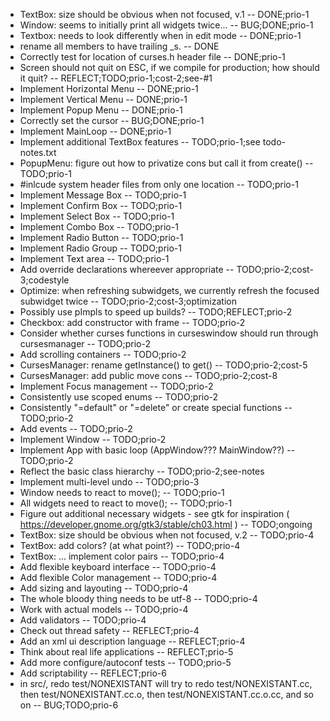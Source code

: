 * TextBox: size should be obvious when not focused, v.1 -- DONE;prio-1
* Window: seems to initially print all widgets twice... -- BUG;DONE;prio-1
* Textbox: needs to look differently when in edit mode -- DONE;prio-1
* rename all members to have trailing \_s. -- DONE
* Correctly test for location of curses.h header file -- DONE;prio-1
* Screen should not quit on ESC, if we compile for production; how should it quit? -- REFLECT;TODO;prio-1;cost-2;see-#1
* Implement Horizontal Menu -- DONE;prio-1
* Implement Vertical Menu -- DONE;prio-1
* Implement Popup Menu -- DONE;prio-1
* Correctly set the cursor -- BUG;DONE;prio-1
* Implement MainLoop -- DONE;prio-1
* Implement additional TextBox features -- TODO;prio-1;see todo-notes.txt
* PopupMenu: figure out how to privatize cons but call it from create() -- TODO;prio-1
* #inlcude system header files from only one location -- TODO;prio-1
* Implement Message Box -- TODO;prio-1
* Implement Confirm Box -- TODO;prio-1
* Implement Select Box -- TODO;prio-1
* Implement Combo Box -- TODO;prio-1
* Implement Radio Button -- TODO;prio-1
* Implement Radio Group -- TODO;prio-1
* Implement Text area -- TODO;prio-1
* Add override declarations whereever appropriate -- TODO;prio-2;cost-3;codestyle
* Optimize: when refreshing subwidgets, we currently refresh the focused subwidget twice -- TODO;prio-2;cost-3;optimization
* Possibly use pImpls to speed up builds? -- TODO;REFLECT;prio-2
* Checkbox: add constructor with frame -- TODO;prio-2
* Consider whether curses functions in curseswindow should run through cursesmanager -- TODO;prio-2
* Add scrolling containers -- TODO;prio-2
* CursesManager: rename getInstance() to get() -- TODO;prio-2;cost-5
* CursesManager: add public move cons -- TODO;prio-2;cost-8
* Implement Focus management -- TODO;prio-2
* Consistently use scoped enums -- TODO;prio-2
* Consistently "=default" or "=delete" or create special functions -- TODO;prio-2
* Add events -- TODO;prio-2
* Implement Window -- TODO;prio-2
* Implement App with basic loop (AppWindow??? MainWindow??) -- TODO;prio-2
* Reflect the basic class hierarchy -- TODO;prio-2;see-notes
* Implement multi-level undo -- TODO;prio-3
* Window needs to react to move(); -- TODO;prio-1
* All widgets need to react to move(); -- TODO;prio-1
* Figure out additional necessary widgets - see gtk for inspiration ( https://developer.gnome.org/gtk3/stable/ch03.html ) -- TODO;ongoing
* TextBox: size should be obvious when not focused, v.2 -- TODO;prio-4
* TextBox: add colors? (at what point?) -- TODO;prio-4
* TextBox: ... implement color pairs -- TODO;prio-4
* Add flexible keyboard interface -- TODO;prio-4
* Add flexible Color management -- TODO;prio-4
* Add sizing and layouting -- TODO;prio-4
* The whole bloody thing needs to be utf-8 -- TODO;prio-4
* Work with actual models -- TODO;prio-4
* Add validators -- TODO;prio-4
* Check out thread safety -- REFLECT;prio-4
* Add an xml ui description language -- REFLECT;prio-4
* Think about real life applications -- REFLECT;prio-5
* Add more configure/autoconf tests -- TODO;prio-5
* Add scriptability -- REFLECT;prio-6
* in src/, redo test/NONEXISTANT will try to redo test/NONEXISTANT.cc, then test/NONEXISTANT.cc.o, then test/NONEXISTANT.cc.o.cc, and so on -- BUG;TODO;prio-6
